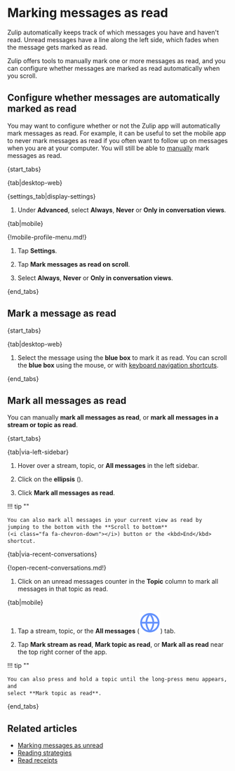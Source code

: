 # Marking messages as read

Zulip automatically keeps track of which messages you have and haven't read.
Unread messages have a line along the left side, which fades when the message
gets marked as read.

Zulip offers tools to manually mark one or more messages as read, and you can
configure whether messages are marked as read automatically when you scroll.

## Configure whether messages are automatically marked as read

You may want to configure whether or not the Zulip app will automatically
mark messages as read. For example, it can be useful to set the mobile app to
never mark messages as read if you often want to follow up on messages when you
are at your computer. You will still be able to
[manually](#mark-all-messages-as-read) mark messages as read.

{start_tabs}

{tab|desktop-web}

{settings_tab|display-settings}

1. Under **Advanced**, select **Always**, **Never** or **Only in conversation views**.

{tab|mobile}

{!mobile-profile-menu.md!}

1. Tap **Settings**.

1. Tap **Mark messages as read on scroll**.

1. Select **Always**, **Never** or **Only in conversation views**.

{end_tabs}

## Mark a message as read

{start_tabs}

{tab|desktop-web}

1. Select the message using the **blue box** to mark it as read. You can scroll
   the **blue box** using the mouse, or with [keyboard navigation
   shortcuts](/help/keyboard-shortcuts#navigation).

{end_tabs}

## Mark all messages as read

You can manually **mark all messages as read**, or **mark all messages in a
stream or topic as read**.

{start_tabs}

{tab|via-left-sidebar}

1. Hover over a stream, topic, or **All messages** in the left sidebar.

1. Click on the **ellipsis** (<i class="zulip-icon zulip-icon-ellipsis-v-solid"></i>).

1. Click **Mark all messages as read**.

!!! tip ""

    You can also mark all messages in your current view as read by
    jumping to the bottom with the **Scroll to bottom**
    (<i class="fa fa-chevron-down"></i>) button or the <kbd>End</kbd> shortcut.

{tab|via-recent-conversations}

{!open-recent-conversations.md!}

1. Click on an unread messages counter in the **Topic** column to mark all
   messages in that topic as read.

{tab|mobile}

1. Tap a stream, topic, or the **All messages**
   (<img src="/static/images/help/mobile-globe-icon.svg" alt="globe" class="mobile-icon"/>)
   tab.

2. Tap **Mark stream as read**, **Mark topic as read**, or **Mark all as read**
   near the top right corner of the app.

!!! tip ""

    You can also press and hold a topic until the long-press menu appears, and
    select **Mark topic as read**.

{end_tabs}

## Related articles

* [Marking messages as unread](/help/marking-messages-as-unread)
* [Reading strategies](/help/reading-strategies)
* [Read receipts](/help/read-receipts)
